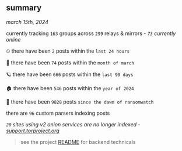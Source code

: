 
## summary
_march 15th, 2024_

currently tracking `163` groups across `299` relays & mirrors - _`73` currently online_

⏲ there have been `2` posts within the `last 24 hours`

🦈 there have been `74` posts within the `month of march`

🪐 there have been `666` posts within the `last 90 days`

🏚 there have been `546` posts within the `year of 2024`

🦕 there have been `9828` posts `since the dawn of ransomwatch`

there are `96` custom parsers indexing posts

_`20` sites using v2 onion services are no longer indexed - [support.torproject.org](https://support.torproject.org/onionservices/v2-deprecation/)_

> see the project [README](https://github.com/joshhighet/ransomwatch#ransomwatch--) for backend technicals
